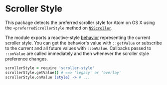 # Scroller Style

This package detects the preferred scroller style for Atom on OS X using the
`+preferredScrollerStyle` method on [`NSScroller`][ns-scroller].

The module exports a reactive-style [behavior][emissary] representing the
current scroller style. You can get the behavior's value with `::getValue` or
subscribe to the current and all future values with `::onValue`. Callbacks
passed to `::onValue` are called immediately and then whenever the scroller
style preference changes.

```coffee
scrollerStyle = require 'scroller-style'
scrollerStyle.getValue() # ==> 'legacy' or 'overlay'
scrollerStyle.onValue (style) -> # ...
```

[ns-scroller]: https://developer.apple.com/library/mac/documentation/Cocoa/Reference/ApplicationKit/Classes/NSScroller_Class/Reference/Reference.html
[emissary]: https://github.com/atom/emissary
